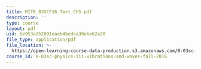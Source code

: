 ```yaml
---
title: MIT8_03SCF16_Text_Ch5.pdf
description: ''
type: course
layout: pdf
uid: 6e953a2b2091eaeb4bedea30ebe62a20
file_type: application/pdf
file_location: >-
  https://open-learning-course-data-production.s3.amazonaws.com/8-03sc-physics-iii-vibrations-and-waves-fall-2016/6e953a2b2091eaeb4bedea30ebe62a20_MIT8_03SCF16_Text_Ch5.pdf
course_id: 8-03sc-physics-iii-vibrations-and-waves-fall-2016
---
```

